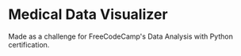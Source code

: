 # Medical Data Visualizer

Made as a challenge for FreeCodeCamp's Data Analysis with Python certification.
